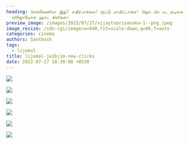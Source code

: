 ```yaml
---
heading: செங்கேணியா இது? எதிர்பாக்கல! ரூட்டு மாறிட்டாங்க! ஜெய் பீம் பட நடிகை
  லிஜோமோல் ஹாட் கிளிக்ஸ்!
preview_image: /images/2022/07/27/vijaytvpriyanaka-1--png.jpeg
image_resize: /cdn-cgi/image/w=640,fit=scale-down,q=80,f=auto
categories: cinema
authors: Santhosh
tags:
  - lijomol
title: lijomol-jaibjim-new-clicks
date: 2022-07-27 18:39:08 +0530
---
```

![](/images/2022/07/27/lijomol-png.jpeg)

![](/images/2022/07/27/lijomol2-png.jpeg)

![](/images/2022/07/27/lijomol6-png.jpeg)

![](/images/2022/07/27/lijomol4-png.jpeg)

![](/images/2022/07/27/lijomol8-png.jpeg)

![](/images/2022/07/27/lijomol10-png.jpeg)